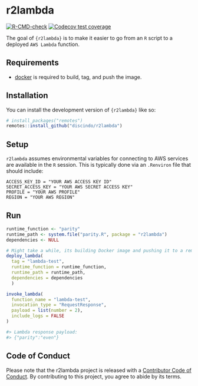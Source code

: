 
<!-- README.md is generated from README.Rmd. Please edit that file -->

# r2lambda

<!-- badges: start -->

[![R-CMD-check](https://github.com/discindo/r2lambda/actions/workflows/R-CMD-check.yaml/badge.svg)](https://github.com/discindo/r2lambda/actions/workflows/R-CMD-check.yaml)
[![Codecov test
coverage](https://codecov.io/gh/discindo/r2lambda/branch/main/graph/badge.svg)](https://app.codecov.io/gh/discindo/r2lambda?branch=main)
<!-- badges: end -->

The goal of `{r2lambda}` is to make it easier to go from an `R` script
to a deployed `AWS Lambda` function.

## Requirements

- [docker](https://docs.docker.com/get-docker/) is required to build,
  tag, and push the image.

## Installation

You can install the development version of `{r2lambda}` like so:

``` r
# install_packages("remotes")
remotes::install_github("discindo/r2lambda")
```

## Setup

`r2lambda` assumes environmental variables for connecting to AWS
services are available in the `R` session. This is typically done via an
`.Renviron` file that should include:

    ACCESS_KEY_ID = "YOUR AWS ACCESS KEY ID"
    SECRET_ACCESS_KEY = "YOUR AWS SECRET ACCESS KEY"
    PROFILE = "YOUR AWS PROFILE"
    REGION = "YOUR AWS REGION"

## Run

``` r
runtime_function <- "parity"
runtime_path <- system.file("parity.R", package = "r2lambda")
dependencies <- NULL

# Might take a while, its building Docker image and pushing it to a remote repository
deploy_lambda(
  tag = "lambda-test",
  runtime_function = runtime_function,
  runtime_path = runtime_path,
  dependencies = dependencies
  )

invoke_lambda(
  function_name = "lambda-test",
  invocation_type = "RequestResponse",
  payload = list(number = 2),
  include_logs = FALSE
)

#> Lambda response payload: 
#> {"parity":"even"}
```

## Code of Conduct

Please note that the r2lambda project is released with a [Contributor
Code of
Conduct](https://contributor-covenant.org/version/2/1/CODE_OF_CONDUCT.html).
By contributing to this project, you agree to abide by its terms.
